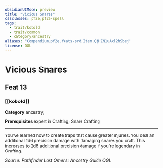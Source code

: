 ```yaml
---
obsidianUIMode: preview
title: "Vicious Snares"
cssclasses: pf2e,pf2e-spell
tags:
  - trait/kobold
  - trait/common
  - category/ancestry
aliases: "Compendium.pf2e.feats-srd.Item.QjHZN1uAxl2hSbej"
license: OGL
---
```

# Vicious Snares
## Feat 13
### [[kobold]]

**Category** ancestry; 



**Prerequisites** expert in Crafting; Snare Crafting
* * *
You've learned how to create traps that cause greater injuries. You deal an additional 1d6 precision damage with damaging snares you craft. This increases to 2d6 additional precision damage if you're legendary in Crafting.

*Source: Pathfinder Lost Omens: Ancestry Guide*
*OGL*